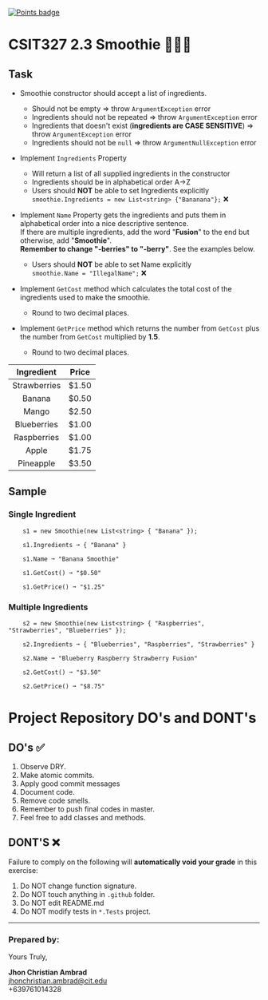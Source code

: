 [![Points badge](../../blob/badges/.github/badges/points.svg)](../../actions)
# CSIT327 2.3 Smoothie 🥛🍌🍓

## Task

- Smoothie constructor should accept a list of ingredients.
    - Should not be empty => throw `ArgumentException` error
	- Ingredients should not be repeated => throw `ArgumentException` error
	- Ingredients that doesn't exist (**ingredients are CASE SENSITIVE**) => throw `ArgumentException` error
	- Ingredients should not be `null` => throw `ArgumentNullException` error

- Implement `Ingredients` Property
    - Will return a list of all supplied ingredients in the constructor
	- Ingredients should be in alphabetical order A->Z
	- Users should **NOT** be able to set Ingredients explicitly \
	`smoothie.Ingredients = new List<string> {"Bananana"};` ❌

- Implement `Name` Property
     gets the ingredients and puts them in alphabetical order into a nice descriptive sentence.\
	 If there are multiple ingredients, add the word "**Fusion**" to the end but otherwise, add "**Smoothie**". \
	 **Remember to change "-berries" to "-berry"**. See the examples below.
	- Users should **NOT** be able to set Name explicitly \
	`smoothie.Name = "IllegalName";` ❌

- Implement `GetCost` method which calculates the total cost of the ingredients used to make the smoothie. 
    - Round to two decimal places.

- Implement `GetPrice` method which returns the number from `GetCost` plus the number from `GetCost` multiplied by **1.5**.
    -  Round to two decimal places.

|  Ingredient  | Price |
|:------------:|:-----:|
| Strawberries | $1.50 |
| Banana       | $0.50 |
| Mango        | $2.50 |
| Blueberries  | $1.00 |
| Raspberries  | $1.00 |
| Apple        | $1.75 |
| Pineapple    | $3.50 |


## Sample
### Single Ingredient

		s1 = new Smoothie(new List<string> { "Banana" });

		s1.Ingredients ➞ { "Banana" }

		s1.Name ➞ "Banana Smoothie"

		s1.GetCost() ➞ "$0.50"

		s1.GetPrice() ➞ "$1.25"
		

### Multiple Ingredients

		s2 = new Smoothie(new List<string> { "Raspberries", "Strawberries", "Blueberries" });
		
		s2.Ingredients ➞ { "Blueberries", "Raspberries", "Strawberries" }

		s2.Name ➞ "Blueberry Raspberry Strawberry Fusion"
		
		s2.GetCost() ➞ "$3.50"

		s2.GetPrice() ➞ "$8.75"

# Project Repository DO's and DONT's

## DO's ✅
1. Observe DRY. 
2. Make atomic commits. 
3. Apply good commit messages 
4. Document code. 
5. Remove code smells.
6. Remember to push final codes in master.
7. Feel free to add classes and methods.

## DONT'S ❌
Failure to comply on the following will **automatically void your grade** in this exercise: 

1. Do NOT change function signature. 
2. Do NOT touch anything in `.github` folder. 
3. Do NOT edit README.md 
4. Do NOT modify tests in `*.Tests` project.


---
### Prepared by:
Yours Truly,

**Jhon Christian Ambrad** \
jhonchristian.ambrad@cit.edu \
+639761014328

